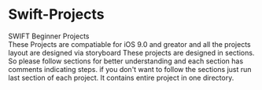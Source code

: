# Swift-Projects
SWIFT Beginner Projects</br>
These Projects are compatiable for iOS 9.0 and greator 
and all the projects layout are designed via storyboard
These projects are designed in sections. So please follow sections for better understanding and each section has comments indicating steps. 
if you don't want to follow the sections just run last section of each project. It contains entire project in one directory. 

